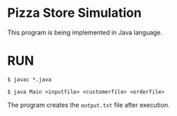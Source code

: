 # Pizza Store Simulation

This program is being implemented in Java language. 

# RUN

`$ javac *.java`

`$ java Main <inputfile> <customerfile> <orderfile>`

The program creates the `output.txt` file after execution.
